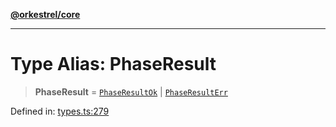 [**@orkestrel/core**](../index.md)

***

# Type Alias: PhaseResult

> **PhaseResult** = [`PhaseResultOk`](PhaseResultOk.md) \| [`PhaseResultErr`](PhaseResultErr.md)

Defined in: [types.ts:279](https://github.com/orkestrel/core/blob/240d6e1612057b96fd3fc03e1415fe3917a0f212/src/types.ts#L279)
